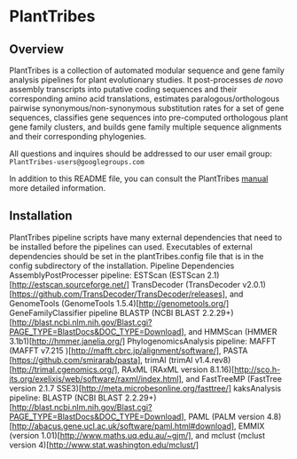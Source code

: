 # PlantTribes
## Overview
PlantTribes is a collection of automated modular sequence and gene family  analysis pipelines for plant evolutionary studies. It post-processes *de novo* assembly transcripts into putative coding sequences and their corresponding amino acid translations, estimates paralogous/orthologous pairwise synonymous/non-synonymous substitution rates for a set of gene sequences, classifies gene sequences into pre-computed orthologous plant gene family clusters, and builds gene family multiple sequence alignments and their corresponding phylogenies.

All questions and inquires should be addressed to our user email group: `PlantTribes-users@googlegroups.com`

In addition to this README file, you can consult the PlantTribes [manual](docs/PlantTribes_manual.md) more detailed information.

## Installation
PlantTribes pipeline scripts have many external dependencies that need to be installed before the pipelines can used. Executables of external dependencies should be set in the plantTribes.config file that is in the config subdirectory of the installation. 
Pipeline Dependencies
AssemblyPostProcesser pipeline:
ESTScan (ESTScan 2.1)[http://estscan.sourceforge.net/] TransDecoder (TransDecoder v2.0.1)[https://github.com/TransDecoder/TransDecoder/releases], and GenomeTools (GenomeTools 1.5.4)[http://genometools.org/]
GeneFamilyClassifier pipeline
BLASTP (NCBI BLAST 2.2.29+)[http://blast.ncbi.nlm.nih.gov/Blast.cgi?PAGE_TYPE=BlastDocs&DOC_TYPE=Download], and HMMScan (HMMER 3.1b1)[http://hmmer.janelia.org/]
PhylogenomicsAnalysis pipeline:
MAFFT (MAFFT v7.215 )[http://mafft.cbrc.jp/alignment/software/], PASTA [https://github.com/smirarab/pasta], trimAl (trimAl v1.4.rev8)[http://trimal.cgenomics.org/], RAxML (RAxML version 8.1.16)[http://sco.h-its.org/exelixis/web/software/raxml/index.html], and FastTreeMP (FastTree version 2.1.7 SSE3)[http://meta.microbesonline.org/fasttree/]
kaksAnalysis pipeline:
BLASTP (NCBI BLAST 2.2.29+)[http://blast.ncbi.nlm.nih.gov/Blast.cgi?PAGE_TYPE=BlastDocs&DOC_TYPE=Download], PAML (PALM version 4.8)[http://abacus.gene.ucl.ac.uk/software/paml.html#download], EMMIX (version 1.01)[http://www.maths.uq.edu.au/~gjm/], and 
mclust (mclust version 4)[http://www.stat.washington.edu/mclust/]

